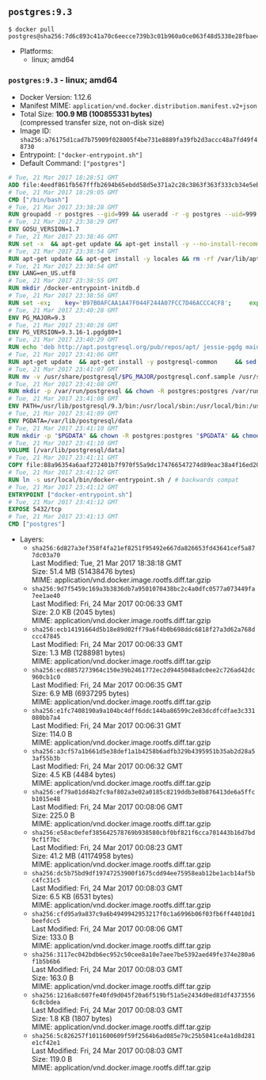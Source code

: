 ## `postgres:9.3`

```console
$ docker pull postgres@sha256:7d6c893c41a70c6eecce739b3c01b960a0ce063f48d5338e28fbae45e8a76562
```

-	Platforms:
	-	linux; amd64

### `postgres:9.3` - linux; amd64

-	Docker Version: 1.12.6
-	Manifest MIME: `application/vnd.docker.distribution.manifest.v2+json`
-	Total Size: **100.9 MB (100855331 bytes)**  
	(compressed transfer size, not on-disk size)
-	Image ID: `sha256:a76175d1cad7b75909f028005f4be731e8889fa39fb2d3accc48a7fd49f48730`
-	Entrypoint: `["docker-entrypoint.sh"]`
-	Default Command: `["postgres"]`

```dockerfile
# Tue, 21 Mar 2017 18:28:51 GMT
ADD file:4eedf861fb567fffb2694b65ebdd58d5e371a2c28c3863f363f333cb34e5eb7b in / 
# Tue, 21 Mar 2017 18:29:05 GMT
CMD ["/bin/bash"]
# Tue, 21 Mar 2017 23:38:28 GMT
RUN groupadd -r postgres --gid=999 && useradd -r -g postgres --uid=999 postgres
# Tue, 21 Mar 2017 23:38:29 GMT
ENV GOSU_VERSION=1.7
# Tue, 21 Mar 2017 23:38:46 GMT
RUN set -x 	&& apt-get update && apt-get install -y --no-install-recommends ca-certificates wget && rm -rf /var/lib/apt/lists/* 	&& wget -O /usr/local/bin/gosu "https://github.com/tianon/gosu/releases/download/$GOSU_VERSION/gosu-$(dpkg --print-architecture)" 	&& wget -O /usr/local/bin/gosu.asc "https://github.com/tianon/gosu/releases/download/$GOSU_VERSION/gosu-$(dpkg --print-architecture).asc" 	&& export GNUPGHOME="$(mktemp -d)" 	&& gpg --keyserver ha.pool.sks-keyservers.net --recv-keys B42F6819007F00F88E364FD4036A9C25BF357DD4 	&& gpg --batch --verify /usr/local/bin/gosu.asc /usr/local/bin/gosu 	&& rm -r "$GNUPGHOME" /usr/local/bin/gosu.asc 	&& chmod +x /usr/local/bin/gosu 	&& gosu nobody true 	&& apt-get purge -y --auto-remove ca-certificates wget
# Tue, 21 Mar 2017 23:38:54 GMT
RUN apt-get update && apt-get install -y locales && rm -rf /var/lib/apt/lists/* 	&& localedef -i en_US -c -f UTF-8 -A /usr/share/locale/locale.alias en_US.UTF-8
# Tue, 21 Mar 2017 23:38:54 GMT
ENV LANG=en_US.utf8
# Tue, 21 Mar 2017 23:38:55 GMT
RUN mkdir /docker-entrypoint-initdb.d
# Tue, 21 Mar 2017 23:38:56 GMT
RUN set -ex; 	key='B97B0AFCAA1A47F044F244A07FCC7D46ACCC4CF8'; 	export GNUPGHOME="$(mktemp -d)"; 	gpg --keyserver ha.pool.sks-keyservers.net --recv-keys "$key"; 	gpg --export "$key" > /etc/apt/trusted.gpg.d/postgres.gpg; 	rm -r "$GNUPGHOME"; 	apt-key list
# Tue, 21 Mar 2017 23:40:28 GMT
ENV PG_MAJOR=9.3
# Tue, 21 Mar 2017 23:40:28 GMT
ENV PG_VERSION=9.3.16-1.pgdg80+1
# Tue, 21 Mar 2017 23:40:29 GMT
RUN echo 'deb http://apt.postgresql.org/pub/repos/apt/ jessie-pgdg main' $PG_MAJOR > /etc/apt/sources.list.d/pgdg.list
# Tue, 21 Mar 2017 23:41:06 GMT
RUN apt-get update 	&& apt-get install -y postgresql-common 	&& sed -ri 's/#(create_main_cluster) .*$/\1 = false/' /etc/postgresql-common/createcluster.conf 	&& apt-get install -y 		postgresql-$PG_MAJOR=$PG_VERSION 		postgresql-contrib-$PG_MAJOR=$PG_VERSION 	&& rm -rf /var/lib/apt/lists/*
# Tue, 21 Mar 2017 23:41:07 GMT
RUN mv -v /usr/share/postgresql/$PG_MAJOR/postgresql.conf.sample /usr/share/postgresql/ 	&& ln -sv ../postgresql.conf.sample /usr/share/postgresql/$PG_MAJOR/ 	&& sed -ri "s!^#?(listen_addresses)\s*=\s*\S+.*!\1 = '*'!" /usr/share/postgresql/postgresql.conf.sample
# Tue, 21 Mar 2017 23:41:08 GMT
RUN mkdir -p /var/run/postgresql && chown -R postgres:postgres /var/run/postgresql && chmod g+s /var/run/postgresql
# Tue, 21 Mar 2017 23:41:08 GMT
ENV PATH=/usr/lib/postgresql/9.3/bin:/usr/local/sbin:/usr/local/bin:/usr/sbin:/usr/bin:/sbin:/bin
# Tue, 21 Mar 2017 23:41:09 GMT
ENV PGDATA=/var/lib/postgresql/data
# Tue, 21 Mar 2017 23:41:10 GMT
RUN mkdir -p "$PGDATA" && chown -R postgres:postgres "$PGDATA" && chmod 777 "$PGDATA" # this 777 will be replaced by 700 at runtime (allows semi-arbitrary "--user" values)
# Tue, 21 Mar 2017 23:41:10 GMT
VOLUME [/var/lib/postgresql/data]
# Tue, 21 Mar 2017 23:41:11 GMT
COPY file:88a96354a6aaf272401b7f970f55a9dc174766547274d89eac38a4f16ed20c56 in /usr/local/bin/ 
# Tue, 21 Mar 2017 23:41:12 GMT
RUN ln -s usr/local/bin/docker-entrypoint.sh / # backwards compat
# Tue, 21 Mar 2017 23:41:12 GMT
ENTRYPOINT ["docker-entrypoint.sh"]
# Tue, 21 Mar 2017 23:41:12 GMT
EXPOSE 5432/tcp
# Tue, 21 Mar 2017 23:41:13 GMT
CMD ["postgres"]
```

-	Layers:
	-	`sha256:6d827a3ef358f4fa21ef8251f95492e667da826653fd43641cef5a877dc03a70`  
		Last Modified: Tue, 21 Mar 2017 18:38:18 GMT  
		Size: 51.4 MB (51438476 bytes)  
		MIME: application/vnd.docker.image.rootfs.diff.tar.gzip
	-	`sha256:9d7f5459c169a3b3836db7a9501070438bc2c4a0dfc0577a073449fa7ee1ae40`  
		Last Modified: Fri, 24 Mar 2017 00:06:33 GMT  
		Size: 2.0 KB (2045 bytes)  
		MIME: application/vnd.docker.image.rootfs.diff.tar.gzip
	-	`sha256:ecb14191664d5b18e89d02ff79a6f4b0b698ddc6818f27a3d62a768dccc47845`  
		Last Modified: Fri, 24 Mar 2017 00:06:33 GMT  
		Size: 1.3 MB (1288981 bytes)  
		MIME: application/vnd.docker.image.rootfs.diff.tar.gzip
	-	`sha256:ecd8857273964c150e39b2461772ec2d9445048adc0ee2c726ad42dc960cb1c0`  
		Last Modified: Fri, 24 Mar 2017 00:06:35 GMT  
		Size: 6.9 MB (6937295 bytes)  
		MIME: application/vnd.docker.image.rootfs.diff.tar.gzip
	-	`sha256:e1fc7408190a9a104bc4dff6ddc144ba86599c2e83dcdfcdfae3c331080bb7a4`  
		Last Modified: Fri, 24 Mar 2017 00:06:31 GMT  
		Size: 114.0 B  
		MIME: application/vnd.docker.image.rootfs.diff.tar.gzip
	-	`sha256:a3cf57a1b661d5e38def1a1b4258b6adfb329b4395951b35ab2d28a53af55b3b`  
		Last Modified: Fri, 24 Mar 2017 00:06:32 GMT  
		Size: 4.5 KB (4484 bytes)  
		MIME: application/vnd.docker.image.rootfs.diff.tar.gzip
	-	`sha256:ef79a01dd4b2fc9af802a3e02a0185c8219ddb3e8b876413de6a5ffcb1015e48`  
		Last Modified: Fri, 24 Mar 2017 00:08:06 GMT  
		Size: 225.0 B  
		MIME: application/vnd.docker.image.rootfs.diff.tar.gzip
	-	`sha256:e58ac0efef385642578769b938580cbf0bf821f6cca701443b16d7bd9cf1f7bc`  
		Last Modified: Fri, 24 Mar 2017 00:08:23 GMT  
		Size: 41.2 MB (41174958 bytes)  
		MIME: application/vnd.docker.image.rootfs.diff.tar.gzip
	-	`sha256:dc5b75bd9df19747253900f1675cdd94ee75958eab12be1acb14af5bc4fc31c5`  
		Last Modified: Fri, 24 Mar 2017 00:08:03 GMT  
		Size: 6.5 KB (6531 bytes)  
		MIME: application/vnd.docker.image.rootfs.diff.tar.gzip
	-	`sha256:cfd95a9a837c9a6b4949942953217f0c1a6996b06f03fb6ff44010d1beefdcc5`  
		Last Modified: Fri, 24 Mar 2017 00:08:06 GMT  
		Size: 133.0 B  
		MIME: application/vnd.docker.image.rootfs.diff.tar.gzip
	-	`sha256:3117ec042bdb6ec952c50cee8a10e7aee7be5392aed49fe374e280a6f1b5b6b6`  
		Last Modified: Fri, 24 Mar 2017 00:08:03 GMT  
		Size: 163.0 B  
		MIME: application/vnd.docker.image.rootfs.diff.tar.gzip
	-	`sha256:1216a8c607fe40fd9d045f20a6f519bf51a5e2434d0ed81df43735566c8cbdea`  
		Last Modified: Fri, 24 Mar 2017 00:08:03 GMT  
		Size: 1.8 KB (1807 bytes)  
		MIME: application/vnd.docker.image.rootfs.diff.tar.gzip
	-	`sha256:5c826257f1011600609f59f2564b6ad085e79c25b5041ce4a1d8d281e1cf42e1`  
		Last Modified: Fri, 24 Mar 2017 00:08:03 GMT  
		Size: 119.0 B  
		MIME: application/vnd.docker.image.rootfs.diff.tar.gzip
